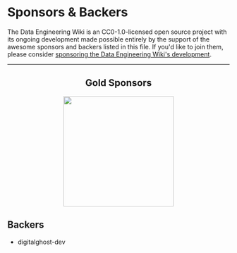 # Sponsors & Backers

The Data Engineering Wiki is an CC0-1.0-licensed open source project with its ongoing development made possible entirely by the support of the awesome sponsors and backers listed in this file. If you'd like to join them, please consider [sponsoring the Data Engineering Wiki's development](https://github.com/data-engineering-community/data-engineering-wiki).

---

<div align="center">

## Gold Sponsors

<a href="https://dataengjobs.com/">
    <img src="https://avatars.githubusercontent.com/u/109050594?v=4" width=250>
</a>

</div>

## Backers

- digitalghost-dev
